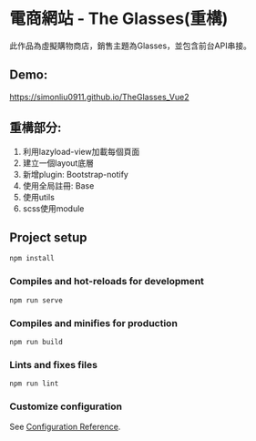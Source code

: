 # 電商網站 - The Glasses(重構)
此作品為虛擬購物商店，銷售主題為Glasses，並包含前台API串接。

## Demo:
https://simonliu0911.github.io/TheGlasses_Vue2

## 重構部分:
1. 利用lazyload-view加載每個頁面
2. 建立一個layout底層
3. 新增plugin: Bootstrap-notify
4. 使用全局註冊: Base
5. 使用utils
6. scss使用module

## Project setup
```
npm install
```

### Compiles and hot-reloads for development
```
npm run serve
```

### Compiles and minifies for production
```
npm run build
```

### Lints and fixes files
```
npm run lint
```

### Customize configuration
See [Configuration Reference](https://cli.vuejs.org/config/).
